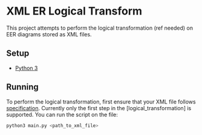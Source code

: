 # XML ER Logical Transform

This project attempts to perform the logical transformation (ref needed) on EER diagrams stored as XML files.

## Setup

- [Python 3](https://www.python.org/downloads/)

## Running

To perform the logical transformation, first ensure that your XML file follows [specification](docs/xml_spec.md). Currently only the first step in the [logical_transformation] is supported. You can run the script on the file:

```bash
python3 main.py <path_to_xml_file>
```
